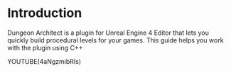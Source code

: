 Introduction
============
Dungeon Architect is a plugin for Unreal Engine 4 Editor that lets you quickly build procedural levels for your games.  This guide helps you work with the plugin using C++

YOUTUBE(4aNgzmibRIs)


